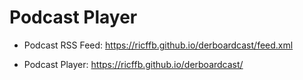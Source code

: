 # Podcast Player

- Podcast RSS Feed: https://ricffb.github.io/derboardcast/feed.xml

- Podcast Player: https://ricffb.github.io/derboardcast/
